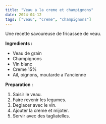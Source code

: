 ```yaml
---
title: "Veau a la creme et champignons"
date: 2024-04-12
tags: ["veau", "creme", "champignons"]
---
```


Une recette savoureuse de fricassee de veau.

**Ingredients :**
- Veau de grain
- Champignons
- Vin blanc
- Creme 15%
- Ail, oignons, moutarde a l'ancienne

**Preparation :**
1. Saisir le veau.
2. Faire revenir les legumes.
3. Deglacer avec le vin.
4. Ajouter la creme et mijoter.
5. Servir avec des tagliatelles.
